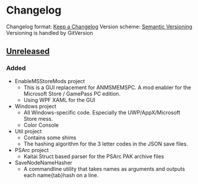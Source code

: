 # Changelog
Changelog format: [Keep a Changelog](https://keepachangelog.com/en/1.0.0/)
Version scheme: [Semantic Versioning](https://semver.org/spec/v2.0.0.html)
Versioning is handled by GitVersion

## [Unreleased]
### Added
- EnableMSStoreMods project
  * This is a GUI replacement for ANMSMEMSPC. A mod enabler for the Microsoft Store / GamePass PC edition.
  * Using WPF XAML for the GUI
- Windows project
  * All Windows-specific code. Especially the UWP/AppX/Microsoft Store mess.
  * Color Console
- Util project
  * Contains some shims
  * The hashing algorithm for the 3 letter codes in the JSON save files.
- PSArc project
  * Kaitai Struct based parser for the PSArc PAK archive files
- SaveNodeNameHasher
  * A commandline utility that takes names as arguments and outputs each name{tab}hash on a line.

[Unreleased]: https://github.com/AndASM/AndASM-NMS
[0.1.0]: https://github.com/AndASM/AndASM-NMS/releases/v0.1.0